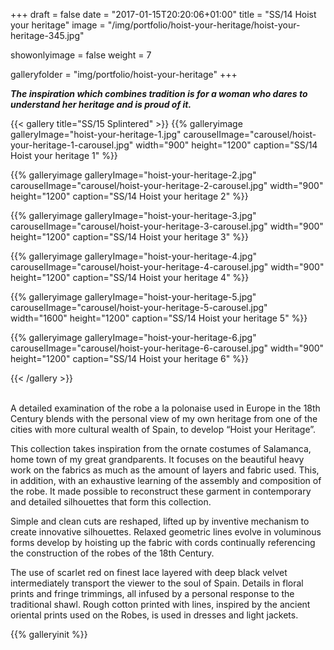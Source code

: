 +++
draft = false
date = "2017-01-15T20:20:06+01:00"
title = "SS/14 Hoist your heritage"
image = "/img/portfolio/hoist-your-heritage/hoist-your-heritage-345.jpg"

showonlyimage = false
weight = 7

galleryfolder = "img/portfolio/hoist-your-heritage"
+++

***The inspiration which combines tradition is for a woman who dares to understand her heritage and is proud of it.***


<!--more-->

{{< gallery title="SS/15 Splintered" >}}
  {{% galleryimage galleryImage="hoist-your-heritage-1.jpg" carouselImage="carousel/hoist-your-heritage-1-carousel.jpg" width="900" height="1200" caption="SS/14 Hoist your heritage 1" %}}

  {{% galleryimage galleryImage="hoist-your-heritage-2.jpg" carouselImage="carousel/hoist-your-heritage-2-carousel.jpg" width="900" height="1200" caption="SS/14 Hoist your heritage 2" %}}

  {{% galleryimage galleryImage="hoist-your-heritage-3.jpg" carouselImage="carousel/hoist-your-heritage-3-carousel.jpg" width="900" height="1200" caption="SS/14 Hoist your heritage 3" %}}

  {{% galleryimage galleryImage="hoist-your-heritage-4.jpg" carouselImage="carousel/hoist-your-heritage-4-carousel.jpg" width="900" height="1200" caption="SS/14 Hoist your heritage 4" %}}

  {{% galleryimage galleryImage="hoist-your-heritage-5.jpg" carouselImage="carousel/hoist-your-heritage-5-carousel.jpg" width="1600" height="1200" caption="SS/14 Hoist your heritage 5" %}}

  {{% galleryimage galleryImage="hoist-your-heritage-6.jpg" carouselImage="carousel/hoist-your-heritage-6-carousel.jpg" width="900" height="1200" caption="SS/14 Hoist your heritage 6" %}}


{{< /gallery >}}

<br/>
A detailed examination of the robe a la polonaise used in Europe in the 18th Century blends with the personal view of my own heritage from one of the cities with more cultural wealth of Spain, to develop “Hoist your Heritage”.

This collection takes inspiration from the ornate costumes of Salamanca, home town of my great grandparents. It focuses on the beautiful heavy work on the fabrics as much as the amount of layers and fabric used. This, in addition, with an exhaustive learning of the assembly and composition of the robe. It made possible to reconstruct these garment in contemporary and
detailed silhouettes that form this collection.

Simple and clean cuts are reshaped, lifted up by inventive mechanism to create innovative silhouettes. Relaxed geometric lines evolve in voluminous forms develop by hoisting up the fabric with cords continually referencing the construction of the robes of the 18th Century.

The use of scarlet red on finest lace layered with deep black velvet intermediately transport the viewer to the soul of Spain. Details in floral prints and fringe trimmings, all infused by a personal response to the traditional shawl. Rough cotton printed with lines, inspired by the ancient oriental prints used on the Robes, is used in dresses and light jackets.




{{% galleryinit %}}
